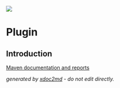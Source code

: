 ![](http://dev.lutece.paris.fr/jenkins/buildStatus/icon?job=tech-module-comarquage-solr-deploy)
# Plugin

## Introduction


[Maven documentation and reports](http://dev.lutece.paris.fr/plugins/module-comarquage-solr/)



 *generated by [xdoc2md](https://github.com/lutece-platform/tools-maven-xdoc2md-plugin) - do not edit directly.*